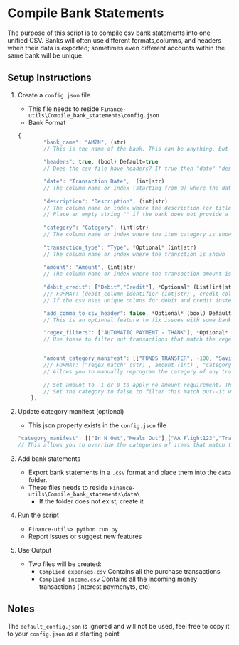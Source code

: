 # Compile Bank Statements

The purpose of this script is to compile csv bank statements into one unified CSV.
Banks will often use different formats,columns, and headers when their data is exported; sometimes even different accounts within the same bank will be unique. 

## Setup Instructions

1. Create a `config.json` file
    * This file needs to reside `Finance-utils\Compile_bank_statements\config.json`
    * Bank Format

    ```javascript
   {
            "bank_name": "AMZN", (str)
            // This is the name of the bank. This can be anything, but it must match the first part of the csv file in the data folder.
            
            "headers": true, (bool) Default=true
            // Does the csv file have headers? If true then "date" "description "category "transaction_type" and "amount can be Strings, otherwise they should correspond with the column starting from 0. If this is false, then you must use index number for columns.

            "date": "Transaction Date",  (int|str)
            // The column name or index (starting from 0) where the date is shown
            
            "description": "Description", (int|str)
            // The column name or index where the description (or title) is shown
            // Place an empty string "" if the bank does not provide a descption
            
            "category": "Category", (int|str)
            // The column name or index where the item category is shown (Food, travel, etc.)
            
            "transaction_type": "Type", *Optional* (int|str)
            // The column name or index where the transction is shown
            
            "amount": "Amount", (int|str) 
            // The column name or index where the transaction amount is stored
            
            "debit_credit": ["Debit","Credit"], *Optional* (List[int|str])
            /// FORMAT: [debit_column_identifier (int|str) , credit_column_identifier (int|str)]
            // If the csv uses unique colmns for debit and credit instead of positve and negative number then specify them here (either string or index as usual) Two items max, and they must be in the order of debit, then credit.

            "add_comma_to_csv_header": false, *Optional* (bool) Default=false 
            // This is an optional feature to fix issues with some bank's csv. This will add a comma to the last header title. If for some reason, your bank CSV cannot be parsed (or is parsed wrong), try setting this to true.

            "regex_filters": ["AUTOMATIC PAYMENT - THANK"], *Optional* (List[str])
            // Use these to filter out transactions that match the regex (or string) that is inputted in this list. Add as many items as you want.


            "amount_category_manifest": [["FUNDS TRANSFER", -100, "Savings"]] *Optional* (List[str|int])
            /// FORMAT: ["regex_match" (str) , amount (int) , "category" (str) ]
            // Allows you to manually reprogram the category of any transaction in this bank based on a regex AND amount match. If the item matches the regex (item 1) and amount (item 2) the category will be changed to what you set in item 3. This will override the category of the bank if it's tehre
            
            // Set amount to -1 or 0 to apply no amount requirement. This would allow you to reprogram the category on any regex match, regardless of price.
            // Set the category to false to filter this match out--it would work exactly like "regex_filters"
        },
    ```

1. Update category manifest (optional)
    * This json property exists in the `config.json` file

    ```javascript
    "category_manifest": [["In N Out","Meals Out"],["AA Flight123","Travel"]], *Optional* (List[str|int])
    // This allows you to override the categories of items that match the regex. Will be applied globally and after the `amount_category_manifest` for the bank
    ```

1. Add bank statements
    * Export bank statements in a `.csv` format and place them into the `data` folder.
    * These files needs to reside `Finance-utils\Compile_bank_statements\data\`
        * If the folder does not exist, create it
1. Run the script
    * `Finance-utils> python run.py`
    * Report issues or suggest new features

1. Use Output
    * Two files will be created:
        * `Complied expenses.csv` Contains all the purchase transactions
        * `Complied income.csv` Contains all the incoming money transactions (interest paymenyts, etc)

## Notes

The `default_config.json` is ignored and will not be used, feel free to copy it to your `config.json` as a starting point
